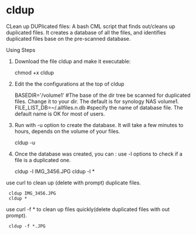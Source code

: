 # cldup
CLean up DUPlicated files: A bash CML script that finds out/cleans up duplicated files. It creates a database of all the files, and identifies duplicated files base on the pre-scanned database.


Using Steps
1. Download the file cldup and make it executable:

   chmod +x cldup
   
2. Edit the the configurations at the top of cldup

     BASEDIR='/volume1'  #The base of the dir tree be scanned for duplicated files. Change it to your dir. The default is for synology NAS volume1.
     FILE_LIST_DB=~/.allfiles.n.db  #specify the name of database file. The default name is OK for most of users.
     
3. Run with -u option to create the database. It will take a few minutes to hours, depends on the volume of your files.

     cldup -u

4. Once the database was created, you can :
  use -l options to check if a file is a duplicated one.

     cldup -l IMG_3456.JPG
     cldup -l *
     
  use curl to clean up (delete with prompt) duplicate files.
  
     cldup IMG_3456.JPG
     cldup *
  
  use curl -f * to clean up files quickly(delete duplicated files with out prompt).

     cldup -f *.JPG
    
